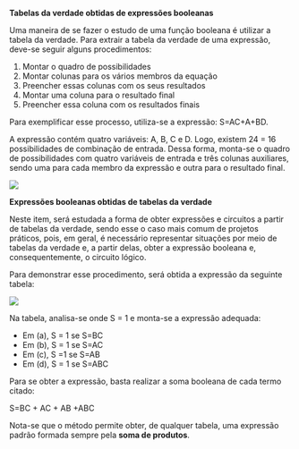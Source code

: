 **Tabelas da verdade obtidas de expressões booleanas**

Uma maneira de se fazer o estudo de uma função booleana é utilizar a tabela da verdade. Para extrair a tabela da verdade de uma expressão, deve-se seguir alguns procedimentos:

1. Montar o quadro de possibilidades
2. Montar colunas para os vários membros da equação
3. Preencher essas colunas com os seus resultados
4. Montar uma coluna para o resultado final
5. Preencher essa coluna com os resultados finais

Para exemplificar esse processo, utiliza-se a expressão: S=AC+A+BD.

A expressão contém quatro variáveis: A, B, C e D. Logo, existem 24 = 16 possibilidades de combinação de entrada. Dessa forma, monta-se o quadro de possibilidades com quatro variáveis de entrada e três colunas auxiliares, sendo uma para cada membro da expressão e outra para o resultado final.

[![](https://img.uninove.br/static/0/0/0/0/0/0/0/1/0/8/7/108710/a09i01_arco80_100.jpg)](https://img.uninove.br/static/0/0/0/0/0/0/0/1/0/8/7/108710/a09i01_arco80_100.jpg)

**Expressões booleanas obtidas de tabelas da verdade**

Neste item, será estudada a forma de obter expressões e circuitos a partir de tabelas da verdade, sendo esse o caso mais comum de projetos práticos, pois, em geral, é necessário representar situações por meio de tabelas da verdade e, a partir delas, obter a expressão booleana e, consequentemente, o circuito lógico.

Para demonstrar esse procedimento, será obtida a expressão da seguinte tabela:

[![](https://img.uninove.br/static/0/0/0/0/0/0/0/1/0/8/7/108712/a09i06_arco80_100.jpg)](https://img.uninove.br/static/0/0/0/0/0/0/0/1/0/8/7/108712/a09i06_arco80_100.jpg)

Na tabela, analisa-se onde S = 1 e monta-se a expressão adequada:

- Em (a), S = 1 se S=BC
- Em (b), S = 1 se S=AC
- Em (c), S =1 se S=AB
- Em (d), S = 1 se S=ABC

Para se obter a expressão, basta realizar a soma booleana de cada termo citado:

S=BC + AC + AB +ABC

Nota-se que o método permite obter, de qualquer tabela, uma expressão padrão formada sempre pela **soma de produtos**.